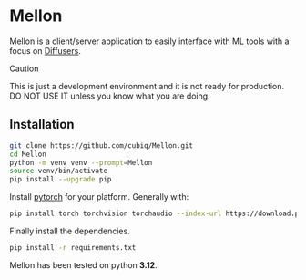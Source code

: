 # Mellon

Mellon is a client/server application to easily interface with ML tools with a focus on [Diffusers](https://github.com/huggingface/diffusers).

> [!CAUTION]
> This is just a development environment and it is not ready for production. DO NOT USE IT unless you know what you are doing.


## Installation

```bash
git clone https://github.com/cubiq/Mellon.git
cd Mellon
python -m venv venv --prompt=Mellon
source venv/bin/activate
pip install --upgrade pip
```

Install [pytorch](https://pytorch.org/get-started/locally/) for your platform. Generally with:

```bash
pip install torch torchvision torchaudio --index-url https://download.pytorch.org/whl/cu128
```

Finally install the dependencies.

```bash
pip install -r requirements.txt
```

Mellon has been tested on python **3.12**.
